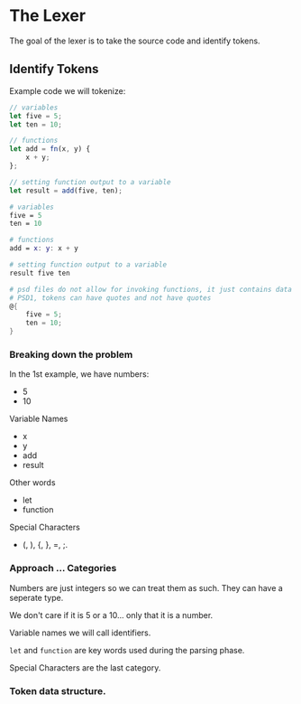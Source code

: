# The Lexer

The goal of the lexer is to take the source code and identify tokens.

## Identify Tokens

Example code we will tokenize:

```javascript
// variables
let five = 5;
let ten = 10;

// functions
let add = fn(x, y) {
	x + y;
};

// setting function output to a variable
let result = add(five, ten);
```

```nix
# variables
five = 5
ten = 10

# functions
add = x: y: x + y

# setting function output to a variable
result five ten
```

```powershell
# psd files do not allow for invoking functions, it just contains data
# PSD1, tokens can have quotes and not have quotes
@{
	five = 5;
	ten = 10;
}
```

### Breaking down the problem

In the 1st example, we have numbers:
- 5
- 10

Variable Names
- x
- y
- add
- result

Other words
- let
- function

Special Characters
- (, ), {, }, =, ;.

### Approach ... Categories

Numbers are just integers so we can treat them as such.  They can have a seperate type.

We don't care if it is 5 or a 10... only that it is a number.

Variable names we will call identifiers.

`let` and `function` are key words used during the parsing phase.

Special Characters are the last category.

### Token data structure.